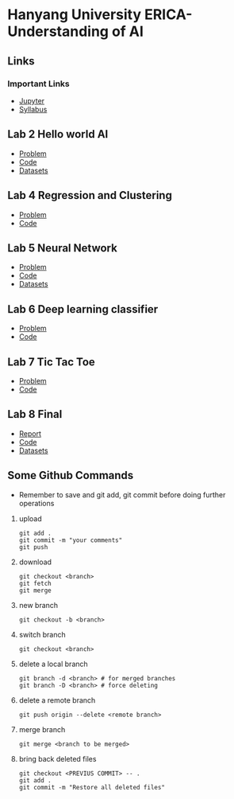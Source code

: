 # Hanyang University ERICA-Understanding of AI

## Links

### Important Links

 - [Jupyter](https://jupyter.org/)
 - [Syllabus](./Resources/00-Course%20Introduction.pdf)

## Lab 2 Hello world AI

 - [Problem](./Lab2/02%20Lab%20-%20Hello%20world%20AI.pdf)
 - [Code](./Lab2/Lab2.ipynb)
 - [Datasets](./Lab2/)

 ## Lab 4 Regression and Clustering

 - [Problem](./Lab4/04%20Lab%20-%20Regression%20and%20Clustering.pdf)
 - [Code](./Lab4/Lab4.ipynb)

 ## Lab 5 Neural Network

 - [Problem](./Lab5/05%20-%20Neural%20Network.pdf)
 - [Code](./Lab5/Lab5.ipynb)
 - [Datasets](./Lab5/Student_performance_data%20_.csv)

 ## Lab 6 Deep learning classifier

 - [Problem](./Lab6/06%20Lab%20-%20Deep%20learning%20classifier.pdf)
 - [Code](./Lab6/Lab6.ipynb)

 ## Lab 7 Tic Tac Toe

 - [Problem](./Lab7/07%20Lab%20-%20Tic%20Tac%20Toe.pdf)
 - [Code](./Lab7/Tic%20Tac%20Toe.ipynb)

 ## Lab 8 Final

 - [Report](./Final/AI-Final_Report.pdf)
 - [Code](./Final/Final.ipynb)
 - [Datasets](./Final/Student_performance_data%20_.csv)

## Some Github Commands

* Remember to save and git add, git commit before doing further operations

1. upload

    ```shell
    git add .
    git commit -m "your comments"
    git push
    ```

2. download

    ```shell
    git checkout <branch>
    git fetch
    git merge
    ```

3. new branch

    ```shell
    git checkout -b <branch>
    ```

4. switch branch

    ```shell
    git checkout <branch>
    ```

5. delete a local branch

    ```shell
    git branch -d <branch> # for merged branches
    git branch -D <branch> # force deleting
    ```

6. delete a remote branch

    ```shell
    git push origin --delete <remote branch>
    ```

7. merge branch

    ```shell
    git merge <branch to be merged>
    ```

8. bring back deleted files
   
   ```shell
   git checkout <PREVIUS COMMIT> -- .
   git add .
   git commit -m "Restore all deleted files"
   ```